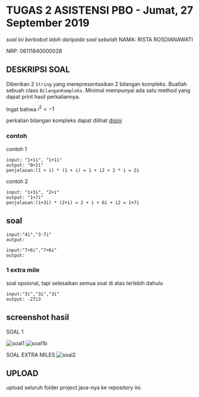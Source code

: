 # TUGAS 2 ASISTENSI PBO - Jumat, 27 September 2019
*soal ini berbobot lebih daripada soal sebelah*
NAMA: RISTA ROSDIANAWATI

NRP: 06111840000028

## DESKRIPSI SOAL
Diberikan 2 `String` yang merepresentasikan 2 bilangan kompleks.
Buatlah sebuah class `BilanganKompleks`. Minimal mempunyai ada satu method yang dapat print hasil perkaliannya.

Ingat bahwa $i^2=-1$

perkalian bilangan kompleks dapat dilihat [disini](https://www.khanacademy.org/math/algebra2/x2ec2f6f830c9fb89:complex/x2ec2f6f830c9fb89:complex-mul/a/multiplying-complex-numbers)

### contoh
contoh 1
```
input: "1+1i", "1+1i"
output: "0+2i"
penjelasan:(1 + i) * (1 + i) = 1 + i2 + 2 * i = 2i
```

contoh 2
```
input: "1+3i", "2+i"
output: "1+7i"
penjelasan:(1+3i) * (2+i) = 2 + i + 6i + i2 = 1+7i
```

## soal
```
input:"4i","3-7i"
output:
```

```
input:"7+6i","7+6i"
output:
```

### 1 extra mile
soal opsional, tapi selesaikan semua soal di atas terlebih dahulu
```
input:"3i","3i","3i"
output: -27i3
```

## screenshot hasil
SOAL 1

![soal1](https://user-images.githubusercontent.com/49512967/66192977-d64aa600-e6bb-11e9-97d2-af08e42f6688.PNG)
![soal1b](https://user-images.githubusercontent.com/49512967/66192979-d6e33c80-e6bb-11e9-8e46-a4ff020e1c0e.PNG)

SOAL EXTRA MILES
![soal2](https://user-images.githubusercontent.com/49512967/66192980-d6e33c80-e6bb-11e9-86e8-1a15c90dba74.PNG)




## UPLOAD
upload seluruh folder project java-nya ke repository ini.
